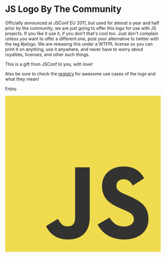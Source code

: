 JS Logo By The Community
========================

Officially announced at JSConf EU 2011, but used for almost a year and half prior by the community, we are just going to offer this logo for use with JS projects. If you like it use it, if you don't that's cool too. Just don't complain unless you want to offer a different one, post your alternative to twitter with the tag #jslogo. We are releasing this under a WTFPL license so you can print it on anything, use it anywhere, and never have to worry about royalties, licenses, and other such things.

This is a gift from JSConf to you, with love!

Also be sure to check the [registry](https://github.com/voodootikigod/logo.js/blob/master/registry.md) for awesome use cases of the logo and what they mean!

Enjoy.

![JS Logo (PNG)](https://github.com/voodootikigod/logo.js/raw/master/js.png)
